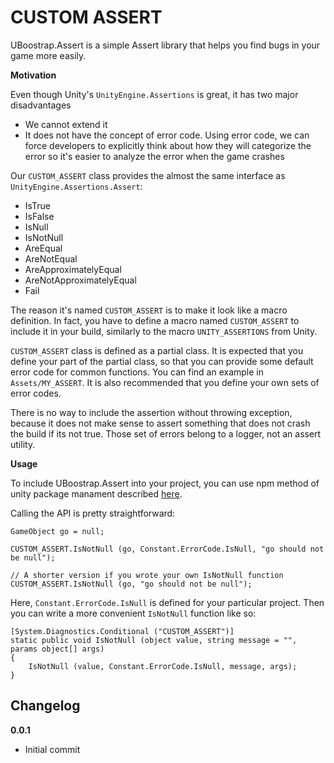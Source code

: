 # CUSTOM ASSERT

UBoostrap.Assert is a simple Assert library that helps you find bugs in your game more easily.

**Motivation**

Even though Unity's `UnityEngine.Assertions` is great, it has two major disadvantages

* We cannot extend it
* It does not have the concept of error code. Using error code, we can force developers to explicitly think about how they will categorize the error so it's easier to analyze the error when the game crashes

Our `CUSTOM_ASSERT` class provides the almost the same interface as `UnityEngine.Assertions.Assert`:

* IsTrue
* IsFalse
* IsNull
* IsNotNull
* AreEqual
* AreNotEqual
* AreApproximatelyEqual
* AreNotApproximatelyEqual
* Fail

The reason it's named `CUSTOM_ASSERT` is to make it look like a macro definition. In fact, you have to define a macro named `CUSTOM_ASSERT` to include it in your build, similarly to the macro `UNITY_ASSERTIONS` from Unity.

`CUSTOM_ASSERT` class is defined as a partial class. It is expected that you define your part of the partial class, so that you can provide some default error code for common functions. You can find an example in `Assets/MY_ASSERT`. It is also recommended that you define your own sets of error codes.

There is no way to include the assertion without throwing exception, because it does not make sense to assert something that does not crash the build if its not true. Those set of errors belong to a logger, not an assert utility.

**Usage**

To include UBoostrap.Assert into your project, you can use npm method of unity package manament described [here](https://github.com/minhhh/UBootstrap).

Calling the API is pretty straightforward:

```
GameObject go = null;

CUSTOM_ASSERT.IsNotNull (go, Constant.ErrorCode.IsNull, "go should not be null");

// A shorter version if you wrote your own IsNotNull function
CUSTOM_ASSERT.IsNotNull (go, "go should not be null");
```

Here, `Constant.ErrorCode.IsNull` is defined for your particular project. Then you can write a more convenient `IsNotNull` function like so:

```
[System.Diagnostics.Conditional ("CUSTOM_ASSERT")]
static public void IsNotNull (object value, string message = "", params object[] args)
{
    IsNotNull (value, Constant.ErrorCode.IsNull, message, args);
}
```

## Changelog

**0.0.1**

* Initial commit

<br/>


